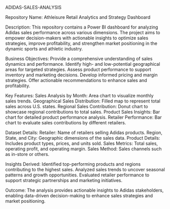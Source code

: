 ADIDAS-SALES-ANALYSIS

Repository Name: Athleisure Retail Analytics and Strategy Dashboard

Description: This repository contains a Power BI dashboard for analyzing Adidas sales performance across various dimensions. The project aims to empower decision-makers with actionable insights to optimize sales strategies, improve profitability, and strengthen market positioning in the dynamic sports and athletic industry.

Business Objectives: Provide a comprehensive understanding of sales dynamics and performance. Identify high- and low-potential geographical areas for targeted strategies. Assess product performance to support inventory and marketing decisions. Develop informed pricing and margin strategies. Offer actionable recommendations to enhance sales and profitability.

Key Features:
Sales Analysis by Month: Area chart to visualize monthly sales trends. 
Geographical Sales Distribution: Filled map to represent total sales across U.S. states. 
Regional Sales Contribution: Donut chart to showcase regional contributions to total sales. 
Product Sales Insights: Bar chart for detailed product performance analysis. 
Retailer Performance: Bar chart to evaluate sales contributions by different retailers.

Dataset Details:
Retailer: Name of retailers selling Adidas products. 
Region, State, and City: Geographic dimensions of the sales data. 
Product Details: Includes product types, prices, and units sold. 
Sales Metrics: Total sales, operating profit, and operating margin. 
Sales Method: Sales channels such as in-store or others.

Insights Derived: Identified top-performing products and regions contributing to the highest sales. Analyzed sales trends to uncover seasonal patterns and growth opportunities. Evaluated retailer performance to support strategic partnerships and marketing initiatives.

Outcome: The analysis provides actionable insights to Adidas stakeholders, enabling data-driven decision-making to enhance sales strategies and market positioning.
